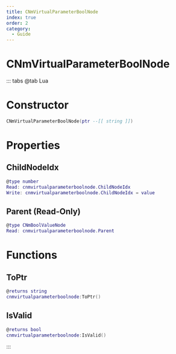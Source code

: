 ```yaml
---
title: CNmVirtualParameterBoolNode
index: true
order: 2
category:
  - Guide
---
```


# CNmVirtualParameterBoolNode

::: tabs
@tab Lua
# Constructor
```lua
CNmVirtualParameterBoolNode(ptr --[[ string ]])
```
# Properties
## ChildNodeIdx 
```lua
@type number
Read: cnmvirtualparameterboolnode.ChildNodeIdx
Write: cnmvirtualparameterboolnode.ChildNodeIdx = value
```
## Parent (Read-Only)
```lua
@type CNmBoolValueNode
Read: cnmvirtualparameterboolnode.Parent
```
# Functions
## ToPtr
```lua
@returns string
cnmvirtualparameterboolnode:ToPtr()
```
## IsValid
```lua
@returns bool
cnmvirtualparameterboolnode:IsValid()
```

:::